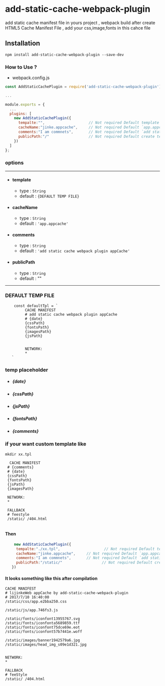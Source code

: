 # add-static-cache-webpack-plugin
add static cache manifest  file in yours project , webpack build after create HTML5 Cache Manifest File , add your css,image,fonts in this cahce file 

## Installation
```
npm install add-static-cache-webpack-plugin --save-dev
```
### How to Use ?

- webpack.config.js
```javascript
const AddStaticCachePlugin = require('add-static-cache-webpack-plugin')

...

module.exports = {
  ...
  plugins: [
    new AddStaticCachePlugin({
      tempalte:"",                    // Not required Default template  See the instructions below
      cacheName:"jinke.appcache",     // Not required Default `app.appcache`
      comments:"I am commnets",       // Not required Default `add static cache webpack plugin appCache`
      publicPath:"/"                  // Not required Default create temp file in your `webpack.config.js` `output options publicPath`
    })
  ]
};
```

### options
--- 
- #### template
  - type : `String`
  - default : `{DEFAULT TEMP FILE}`
- #### cacheName
  - type : `String`
  - default : `'app.appcache'`
- #### comments
  - type : `String`
  - default : `'add static cache webpack plugin appCache'`
- #### publicPath
  - type : `String`
  - default : ""
  
 ---
 
 ### DEFAULT TEMP FILE
 ```
     const defaultTpl = ` 
          CACHE MANIFEST
          # add static cache webpack plugin appCache
          # {date}
          {cssPath}
          {fontsPath}
          {imagesPath}
          {jsPath}


          NETWORK:
          *
    `
 ```

 ### temp placeholder
 - ##### {date}
 - ##### {cssPath}
 - ##### {jsPath}
 - ##### {fontsPath}
 - ##### {comments}
 
 ### if your want custom template like
 `mkdir xx.tpl`
 ```
   CACHE MANIFEST
  # {comments}
  # {date}
  {cssPath}
  {fontsPath}
  {jsPath}
  {imagesPath}

  NETWORK:
  *

  FALLBACK
  # feestyle
  /static/ /404.html
  
 ```
 #### Then
 
 ```javascript
     new AddStaticCachePlugin({
      tempalte:"./xx.tpl",                    // Not required Default template  See the instructions below
      cacheName:"jinke.appcache",     // Not required Default `app.appcache`
      comments:"I am commnets",       // Not required Default `add static cache webpack plugin appCache`
      publicPath:"/static/"                  // Not required Default create temp file in your `webpack.config.js` `output options publicPath`
    })
 ```
 
 #### It looks something like this after compilation
 ```
 CACHE MANIFEST
# lijinkeWeb appCache by add-static-cache-webpack-plugin
# 2017/7/10 16:40:00
/static/css/app.e2bba250.css

/static/js/app.746fs3.js

/static/fonts/iconfont13955767.svg
/static/fonts/iconfonta5689859.ttf
/static/fonts/iconfont75dce69e.eot
/static/fonts/iconfont57b7441e.woff

/static/images/banner1942579a6.jpg
/static/images/head_img_s09e1d321.jpg


NETWORK:
*

FALLBACK
# feeStyle
/static/ /404.html
 ```
